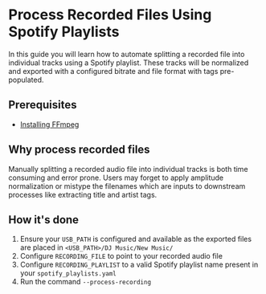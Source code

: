 # Process Recorded Files Using Spotify Playlists

In this guide you will learn how to automate splitting a recorded file into individual tracks using a Spotify playlist. These tracks will be normalized and exported with a configured bitrate and file format with tags pre-populated.

## Prerequisites

* [Installing FFmpeg](../tutorials/getting_started/setup.md#FFmpeg)

## Why process recorded files

Manually splitting a recorded audio file into individual tracks is both time consuming and error prone. Users may forget to apply amplitude normalization or mistype the filenames which are inputs to downstream processes like extracting title and artist tags.

## How it's done

1. Ensure your `USB_PATH` is configured and available as the exported files are placed in `<USB_PATH>/DJ Music/New Music/`
1. Configure `RECORDING_FILE` to point to your recorded audio file
1. Configure `RECORDING_PLAYLIST` to a valid Spotify playlist name present in your `spotify_playlists.yaml`
1. Run the command `--process-recording`

